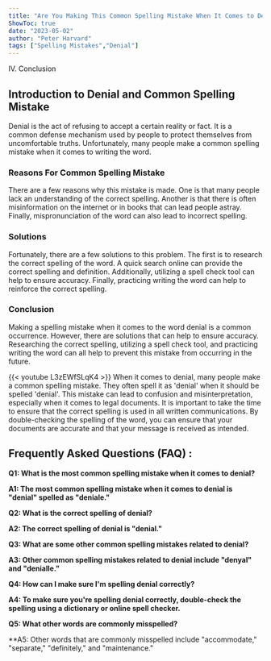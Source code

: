```yaml
---
title: "Are You Making This Common Spelling Mistake When It Comes to Denial?"
ShowToc: true 
date: "2023-05-02"
author: "Peter Harvard" 
tags: ["Spelling Mistakes","Denial"]
---
```

IV. Conclusion

## Introduction to Denial and Common Spelling Mistake

Denial is the act of refusing to accept a certain reality or fact. It is a common defense mechanism used by people to protect themselves from uncomfortable truths. Unfortunately, many people make a common spelling mistake when it comes to writing the word.

### Reasons For Common Spelling Mistake

There are a few reasons why this mistake is made. One is that many people lack an understanding of the correct spelling. Another is that there is often misinformation on the internet or in books that can lead people astray. Finally, mispronunciation of the word can also lead to incorrect spelling.

### Solutions

Fortunately, there are a few solutions to this problem. The first is to research the correct spelling of the word. A quick search online can provide the correct spelling and definition. Additionally, utilizing a spell check tool can help to ensure accuracy. Finally, practicing writing the word can help to reinforce the correct spelling.

### Conclusion 

Making a spelling mistake when it comes to the word denial is a common occurrence. However, there are solutions that can help to ensure accuracy. Researching the correct spelling, utilizing a spell check tool, and practicing writing the word can all help to prevent this mistake from occurring in the future.

{{< youtube L3zEWfSLqK4 >}} 
When it comes to denial, many people make a common spelling mistake. They often spell it as 'denial' when it should be spelled 'denial'. This mistake can lead to confusion and misinterpretation, especially when it comes to legal documents. It is important to take the time to ensure that the correct spelling is used in all written communications. By double-checking the spelling of the word, you can ensure that your documents are accurate and that your message is received as intended.

## Frequently Asked Questions (FAQ) :
**Q1: What is the most common spelling mistake when it comes to denial?**

**A1: The most common spelling mistake when it comes to denial is "denial" spelled as "deniale."**

**Q2: What is the correct spelling of denial?**

**A2: The correct spelling of denial is "denial."**

**Q3: What are some other common spelling mistakes related to denial?**

**A3: Other common spelling mistakes related to denial include "denyal" and "denialle."**

**Q4: How can I make sure I'm spelling denial correctly?**

**A4: To make sure you're spelling denial correctly, double-check the spelling using a dictionary or online spell checker.**

**Q5: What other words are commonly misspelled?**

**A5: Other words that are commonly misspelled include "accommodate," "separate," "definitely," and "maintenance."





